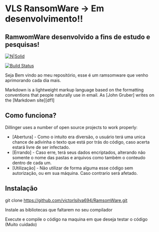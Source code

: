 # VLS RansomWare -> Em desenvolvimento!!
## RamwomWare desenvolvido a fins de estudo e pesquisas!

[![N|Solid](https://cldup.com/dTxpPi9lDf.thumb.png)](https://nodesource.com/products/nsolid)

[![Build Status](https://travis-ci.org/joemccann/dillinger.svg?branch=master)](https://travis-ci.org/joemccann/dillinger)

Seja Bem vindo ao meu repositório, esse é um ramsomware que venho aprimorando cada dia mais.

Markdown is a lightweight markup language based on the formatting conventions
that people naturally use in email.
As [John Gruber] writes on the [Markdown site][df1]

## Como funciona?

Dillinger uses a number of open source projects to work properly:

- [Abertura] - Como o intuito era diversão, o usuário terá uma unica chance de adivinha o texto que está por trás do código, caso acerta estará livre de ser infectado.
- [Errando] - Caso erre, terá seus dados encriptados, alterando não somente o nome das pastas e arquivos como também o conteudo dentro de cada um.
- [Utilização] - Não utilizar de forma alguma esse código sem autorização, ou em sua máquina. Caso contrario será afetado.

## Instalação

git clone https://github.com/victorlsilva694/RamsomWare.git

Instale as bibliotecas que faltarem no seu compilador

Execute e compile o código na maquina em que deseja testar o código (Muito cuidado)
